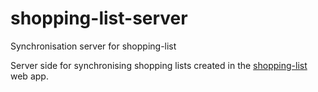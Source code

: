 # shopping-list-server
Synchronisation server for shopping-list

Server side for synchronising shopping lists created in the [shopping-list](https://github.com/Shepard/shopping-list) web app.